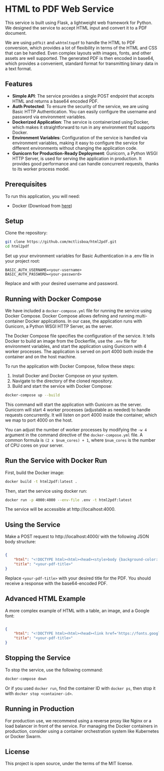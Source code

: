 # HTML to PDF Web Service

This service is built using Flask, a lightweight web framework for Python. We designed the service to accept HTML input and convert it to a PDF document.

We are using `pdfkit` and `wkhtmltopdf` to handle the HTML to PDF conversion, which provides a lot of flexibility in terms of the HTML and CSS that can be handled. Even complex layouts with images, fonts, and other assets are well supported. The generated PDF is then encoded in base64, which provides a convenient, standard format for transmitting binary data in a text format.

## Features

- **Simple API**: The service provides a single POST endpoint that accepts HTML and returns a base64 encoded PDF.
- **Auth Protected**: To ensure the security of the service, we are using Basic HTTP Authentication. You can easily configure the username and password via environment variables.
- **Dockerized Application**: The service is containerized using Docker, which makes it straightforward to run in any environment that supports Docker.
- **Environment Variables**: Configuration of the service is handled via environment variables, making it easy to configure the service for different environments without changing the application code.
- **Gunicorn for Production-Ready Deployment**: Gunicorn, a Python WSGI HTTP Server, is used for serving the application in production. It provides good performance and can handle concurrent requests, thanks to its worker process model.


## Prerequisites

To run this application, you will need:

- Docker (Download from [here](https://www.docker.com/products/docker-desktop))

## Setup

Clone the repository:

```bash
git clone https://github.com/mctlisboa/html2pdf.git
cd html2pdf
```
Set up your environment variables for Basic Authentication in a .env file in your project root:

```env
BASIC_AUTH_USERNAME=<your-username>
BASIC_AUTH_PASSWORD=<your-password>
```

Replace <your-username> and <your-password> with your desired username and password.

## Running with Docker Compose
We have included a `docker-compose.yml` file for running the service using Docker Compose. Docker Compose allows defining and running multi-container Docker applications. In our case, the application runs with Gunicorn, a Python WSGI HTTP Server, as the server.

The Docker Compose file specifies the configuration of the service. It tells Docker to build an image from the Dockerfile, use the `.env` file for environment variables, and start the application using Gunicorn with 4 worker processes. The application is served on port 4000 both inside the container and on the host machine.

To run the application with Docker Compose, follow these steps:

1. Install Docker and Docker Compose on your system.
2. Navigate to the directory of the cloned repository.
3. Build and start the service with Docker Compose:
```bash
docker-compose up --build
```

This command will start the application with Gunicorn as the server. Gunicorn will start 4 worker processes (adjustable as needed) to handle requests concurrently. It will listen on port 4000 inside the container, which we map to port 4000 on the host.

You can adjust the number of worker processes by modifying the `-w 4` argument in the command directive of the `docker-compose.yml` file. A common formula is `(2 x $num_cores) + 1`, where `$num_cores` is the number of CPU cores on your server.

## Run the Service with Docker Run

First, build the Docker image:

```bash
docker build -t html2pdf:latest .
```

Then, start the service using docker run:

```bash
docker run -p 4000:4000 --env-file .env -t html2pdf:latest
```

The service will be accessible at http://localhost:4000.

## Using the Service

Make a POST request to http://localhost:4000/ with the following JSON body structure:

```json

{
    "html": "<!DOCTYPE html><html><head><style>body {background-color: powderblue;} h1 {color: blue;} p {color: red;}</style></head><body><h1>This is a heading</h1><p>This is a paragraph.</p></body></html>",
    "title": "<your-pdf-title>"
}
```

Replace `<your-pdf-title>` with your desired title for the PDF. You should receive a response with the base64-encoded PDF.

## Advanced HTML Example

A more complex example of HTML with a table, an image, and a Google font:

```json

{
    "html": "<!DOCTYPE html><html><head><link href='https://fonts.googleapis.com/css?family=Roboto' rel='stylesheet'><style>body {font-family: 'Roboto';}</style></head><body><h1 style='color: blue;'>This is a heading</h1><p style='color: red;'>This is a paragraph.</p><table style='width:50%'><tr><th>Firstname</th><th>Lastname</th></tr><tr><td>John</td><td>Doe</td></tr><tr><td>Jane</td><td>Doe</td></tr></table><img src='https://via.placeholder.com/150'></body></html>",
    "title": "<your-pdf-title>"
}
```

## Stopping the Service

To stop the service, use the following command:

```bash
docker-compose down
```

Or if you used `docker run`, find the container ID with `docker ps`, then stop it with `docker stop <container-id>`.

## Running in Production
For production use, we recommend using a reverse proxy like Nginx or a load balancer in front of the service. For managing the Docker containers in production, consider using a container orchestration system like Kubernetes or Docker Swarm.

## License
This project is open source, under the terms of the MIT license.